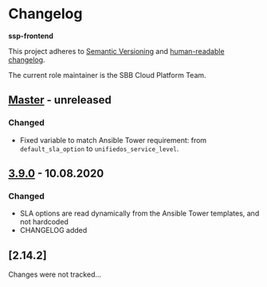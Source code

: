 # Changelog

**ssp-frontend**

This project adheres to [Semantic Versioning](https://semver.org/spec/v2.0.0.html)
and [human-readable changelog](https://keepachangelog.com/en/1.0.0/).

The current role maintainer is the SBB Cloud Platform Team.

## [Master](https://github.com/SchweizerischeBundesbahnen/ssp-frontend/commits/master) - unreleased

### Changed

- Fixed variable to match Ansible Tower requirement: from `default_sla_option` to `unifiedos_service_level`.

## [3.9.0](https://github.com/SchweizerischeBundesbahnen/ssp-frontend/compare/v2.14.1...v2.15.0) - 10.08.2020

### Changed

- SLA options are read dynamically from the Ansible Tower templates, and not hardcoded
- CHANGELOG added

## [2.14.2]

Changes were not tracked...
